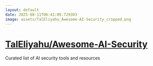 ```yaml
---
layout: default
date: 2025-08-11T06:41:09.729303
image: assets/TalEliyahu_Awesome-AI-Security_cropped.png
---
```


# [TalEliyahu/Awesome-AI-Security](https://github.com/TalEliyahu/Awesome-AI-Security)

Curated list of AI security tools and resources
